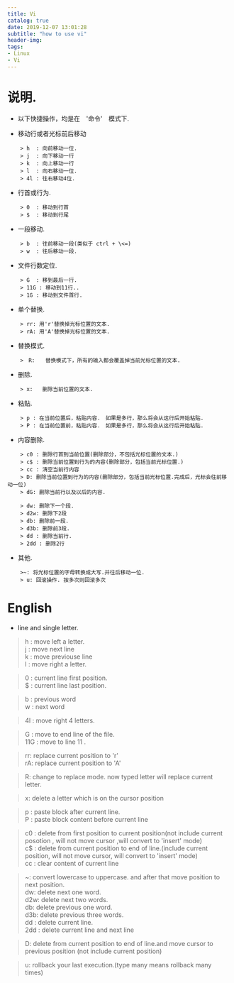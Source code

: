 ```yaml
---
title: Vi
catalog: true
date: 2019-12-07 13:01:28
subtitle: "how to use vi"
header-img:
tags:
- Linux
- Vi
---
```


# 说明.

* 以下快捷操作，均是在　'命令'　模式下.

* 移动行或者光标前后移动
```
    > h  : 向前移动一位.
    > j  : 向下移动一行
    > k  : 向上移动一行
    > l  : 向右移动一位.
    > 4l : 往右移动4位.
```
* 行首或行为.
```
    > 0  : 移动到行首
    > $  : 移动到行尾
```
* 一段移动.
```
    > b  : 往前移动一段(类似于 ctrl + \<=)
    > w  : 往后移动一段.
```
* 文件行数定位.
```
    > G  : 移到最后一行.
    > 11G : 移动到11行..
    > 1G : 移动到文件首行.
```
* 单个替换.
```
    > rr: 用'r'替换掉光标位置的文本.
    > rA: 用'A'替换掉光标位置的文本.
```
* 替换模式.
```
    >　R:　　替换模式下，所有的输入都会覆盖掉当前光标位置的文本.
```
* 删除.
```
    > x:   删除当前位置的文本.
```
* 粘贴.
```
    > p : 在当前位置后，粘贴内容.　如果是多行，那么将会从这行后开始粘贴.
    > P : 在当前位置前，粘贴内容.　如果是多行，那么将会从这行后开始粘贴.
```
* 内容删除.
```
    > c0 : 删除行首到当前位置(删除部分，不包括光标位置的文本.)
    > c$ : 删除当前位置到行为的内容(删除部分，包括当前光标位置.)
    > cc : 清空当前行内容
    > D: 删除当前位置到行为的内容(删除部分，包括当前光标位置.完成后，光标会往前移动一位)
    > dG: 删除当前行以及以后的内容.

    > dw: 删除下一个段.
    > d2w: 删除下2段
    > db: 删除前一段.
    > d3b: 删除前3段.
    > dd : 删除当前行.
    > 2dd : 删除2行
```
* 其他.
```
    >~: 将光标位置的字母转换成大写.并往后移动一位.
    > u: 回滚操作. 按多次则回滚多次
```
# English

* line and single letter.
> h  : move left a letter.<br>
> j  : move next line<br>
> k  : move previouse line<br>
> l  : move right a letter.

> 0  : current line first position.<br>
> $  : current line last position.<br>

> b  : previous word<br>
> w  : next word

> 4l : move right 4 letters.


> G  : move to end line of the file.<br>
> 11G : move to line 11 .<br>

> rr: replace current position to 'r'<br>
> rA: replace current position to 'A'<br>

> R:  change to replace mode. now typed letter will replace current letter.

> x:   delete a letter which is on the cursor position<br>

> p : paste block after current line.<br>
> P : paste block content before current line<br>

> c0 : delete from first position to current position(not include current posotion , will not move cursor ,will convert to 'insert' mode)<br>
> c$ : delete from current position to end of line.(include current position, will not move cursor, will convert to 'insert' mode)<br> 
> cc : clear content of current line<br>

> ~: convert lowercase to uppercase. and after that move position to next position.<br>
> dw: delete next one word.<br>
> d2w: delete next two words.<br>
> db: delete previous one word.<br>
> d3b: delete previous three words.<br>
> dd : delete current line.<br>
> 2dd : delete current line and next line<br>

> D: delete from current position to end of line.and move cursor to previous position (not include current position)<br>

> u: rollback your last execution.(type many means rollback many times)<br>




